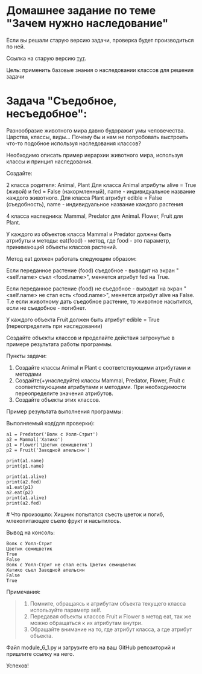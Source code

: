 # Домашнее задание по теме "Зачем нужно наследование"

Если вы решали старую версию задачи, проверка будет производиться по ней.

Ссылка на старую версию [тут](https://docs.google.com/document/d/1VXN2VXriHikKE3KBOmGvhw50lgEFcI4Oa6oUr9YXGWA/edit?usp=sharing).

Цель: применить базовые знания о наследовании классов для решения задачи

# Задача "Съедобное, несъедобное":

Разнообразие животного мира давно будоражит умы человечества. Царства,
классы, виды... Почему бы и нам не попробовать выстроить что-то подобное
используя наследования классов?

Необходимо описать пример иерархии животного мира, используя классы и
принцип наследования.

Создайте:

2 класса родителя: Animal, Plant
Для класса Animal атрибуты alive = True (живой) и fed =
False (накормленный), name - индивидуальное название каждого животного.
Для класса Plant атрибут edible = False (съедобность), name -
индивидуальное название каждого растения

4 класса наследника: 
Mammal, Predator для Animal.
Flower, Fruit для Plant.

У каждого из объектов класса Mammal и Predator должны быть атрибуты и
методы:
eat(food) - метод, где food - это параметр, принимающий объекты классов
растений.

Метод eat должен работать следующим образом:

Если переданное растение (food) съедобное - выводит на экран "<self.name>
съел <food.name>", меняется атрибут fed на True.

Если переданное растение (food) не съедобное - выводит на экран
"<self.name> не стал есть <food.name>", меняется атрибут alive на False.
Т.е если животному дать съедобное растение, то животное насытится, если не
съедобное - погибнет.

У каждого объекта Fruit должен быть атрибут edible = True (переопределить
при наследовании)

Создайте объекты классов и проделайте действия затронутые в примере
результата работы программы.

Пункты задачи:
1. Создайте классы Animal и Plant с соответствующими атрибутами и
   методами
2. Создайте(+унаследуйте) классы Mammal, Predator, Flower, Fruit с
   соответствующими атрибутами и методами. При необходимости
   переопределите значения атрибутов.
3. Создайте объекты этих классов.

Пример результата выполнения программы:

Выполняемый код(для проверки):
```
a1 = Predator('Волк с Уолл-Стрит')
a2 = Mammal('Хатико')
p1 = Flower('Цветик семицветик')
p2 = Fruit('Заводной апельсин')

print(a1.name)
print(p1.name)

print(a1.alive)
print(a2.fed)
a1.eat(p1)
a2.eat(p2)
print(a1.alive)
print(a2.fed)
```

\# Что произошло: Хищник попытался съесть цветок и погиб, млекопитающее
съело фрукт и насытилось.

Вывод на консоль:
```
Волк с Уолл-Стрит
Цветик семицветик
True
False
Волк с Уолл-Стрит не стал есть Цветик семицветик
Хатико съел Заводной апельсин
False
True
```

Примечания:
> 1. Помните, обращаясь к атрибутам объекта текущего класса используйте
     параметр self.
> 2. Передавая объекты классов Fruit и Flower в метод eat, так же можно
     обращаться к их атрибутам внутри.
> 3. Обращайте внимание на то, где атрибут класса, а где атрибут объекта.

Файл module_6_1.py и загрузите его на ваш GitHub репозиторий и пришлите
ссылку на него.

Успехов!
